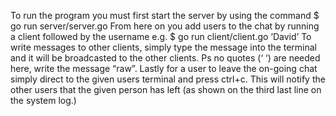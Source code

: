 To run the program you must first start the server by using the command $ go run server/server.go
From here on you add users to the chat by running a client followed by the username e.g. $ go run client/client.go ‘David’
To write messages to other clients, simply type the message into the terminal and it will be broadcasted to the other clients. Ps no quotes (‘ ‘) are needed here, write the message “raw”.
Lastly for a user to leave the on-going chat simply direct to the given users terminal and press ctrl+c. This will notify the other users that the given person has left (as shown on the third last line on the system log.)
